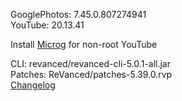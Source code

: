 GooglePhotos: 7.45.0.807274941  
YouTube: 20.13.41  

Install [Microg](https://github.com/ReVanced/GmsCore/releases) for non-root YouTube
  
CLI: revanced/revanced-cli-5.0.1-all.jar  
Patches: ReVanced/patches-5.39.0.rvp  
[Changelog](https://github.com/ReVanced/revanced-patches/releases/tag/v5.39.0)  
